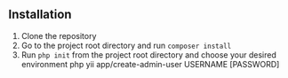 

## Installation
1. Clone the repository
1. Go to the project root directory and run `composer install`
1. Run `php init` from the project root directory and choose your desired environment
php yii app/create-admin-user USERNAME [PASSWORD]
```
